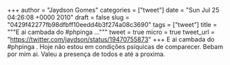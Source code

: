 
+++
author = "Jaydson Gomes"
categories = ["tweet"]
date = "Sun Jul 25 04:26:08 +0000 2010"
draft = false
slug = "0429f42277fb98dfbff10eedd4b3f274a08c3690"
tags = ["tweet"]
title = """E ai cambada do #phpinga ..."""
tweet = true
micro = true
tweet_url = "https://twitter.com/jaydson/status/19470755873"
+++
E ai cambada do #phpinga . Hoje não estou em condições psíquicas de comparecer. Bebam por mim ai. Valeu a presença de todos e até a proxima.
